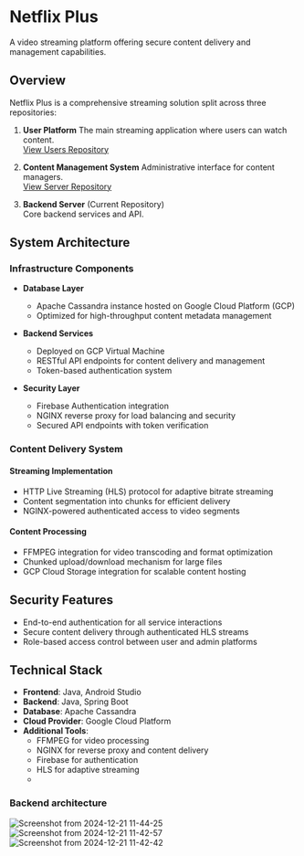 # Netflix Plus

A video streaming platform offering secure content delivery and management capabilities.

## Overview

Netflix Plus is a comprehensive streaming solution split across three repositories:

1. **User Platform** 
   The main streaming application where users can watch content.  
   [View Users Repository](https://github.com/RobertGleison/content-management-system-users)

3. **Content Management System** 
   Administrative interface for content managers.  
   [View Server Repository](https://github.com/RobertGleison/content-management-system-admins)

5. **Backend Server** (Current Repository)  
   Core backend services and API.  
   

## System Architecture

### Infrastructure Components

* **Database Layer**
  * Apache Cassandra instance hosted on Google Cloud Platform (GCP)
  * Optimized for high-throughput content metadata management
  
* **Backend Services**
  * Deployed on GCP Virtual Machine
  * RESTful API endpoints for content delivery and management
  * Token-based authentication system
  
* **Security Layer**
  * Firebase Authentication integration
  * NGINX reverse proxy for load balancing and security
  * Secured API endpoints with token verification

### Content Delivery System

#### Streaming Implementation
* HTTP Live Streaming (HLS) protocol for adaptive bitrate streaming
* Content segmentation into chunks for efficient delivery
* NGINX-powered authenticated access to video segments

#### Content Processing
* FFMPEG integration for video transcoding and format optimization
* Chunked upload/download mechanism for large files
* GCP Cloud Storage integration for scalable content hosting

## Security Features

* End-to-end authentication for all service interactions
* Secure content delivery through authenticated HLS streams
* Role-based access control between user and admin platforms

## Technical Stack
* **Frontend**: Java, Android Studio
* **Backend**: Java, Spring Boot
* **Database**: Apache Cassandra
* **Cloud Provider**: Google Cloud Platform
* **Additional Tools**:
  * FFMPEG for video processing
  * NGINX for reverse proxy and content delivery
  * Firebase for authentication
  * HLS for adaptive streaming
  * 
### Backend architecture
![Screenshot from 2024-12-21 11-44-25](https://github.com/user-attachments/assets/ba1f7216-acda-4a1b-a4fe-36b67247c87f)
![Screenshot from 2024-12-21 11-42-57](https://github.com/user-attachments/assets/c4718212-7b9f-42e9-b3d1-8dae51a7edca)
![Screenshot from 2024-12-21 11-42-42](https://github.com/user-attachments/assets/b79eb042-df28-4a55-ae49-714b9682372c)
